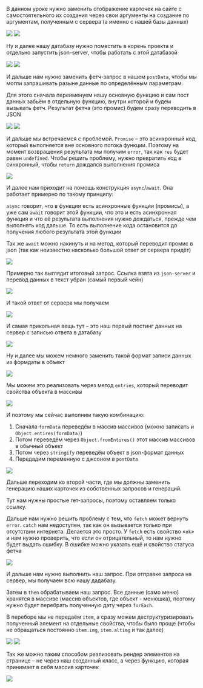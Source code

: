 
В данном уроке нужно заменить отображение карточек на сайте с самостоятельного их создания через свои аргументы на создание по аргументам, полученным с сервера (а именно с нашей базы данных)

![](_png/Pasted%20image%2020220909181359.png)
![](_png/Pasted%20image%2020220909181406.png)

Ну и далее нашу датабазу нужно поместить в корень проекта и отдельно запустить json-server, чтобы работать с этой датабазой

![](_png/Pasted%20image%2020220909181410.png)
![](_png/Pasted%20image%2020220909181425.png)

И дальше нам нужно заменить фетч-запрос в нашем `postData`, чтобы мы могли запрашивать разыне данные по определённым параметрам.

Для этого сначала переименуем нашу основную функцию и сам пост данных забьём в отдельную функцию, внутри которой и будем вызывать фетч. Результат фетча (это промис) будем сразу переводить в JSON

![](_png/Pasted%20image%2020220909181431.png)
![](_png/Pasted%20image%2020220909181435.png)

И дальше мы встречаемся с проблемой. `Promise` – это асинхронный код, который выполняется вне основного потока функции. Поэтому на момент возвращения результата мы получим `error`, так как `res` будет равен `undefined`. Чтобы решить проблему, нужно превратить код в синхронный, чтобы `return` дождался выполнения промиса

![](_png/Pasted%20image%2020220909181441.png)

И далее нам приходит на помощь конструкция `async`/`await`. Она работает примерно по такому принципу:

`async` говорит, что в функции есть асинхронные функции (промисы), а уже сам `await` говорит этой функции, что это и есть асинхронная функция и что её результата выполнения нужно дождаться, прежде чем выполнять код дальше. То есть выполнение кода остановится до получения любого результата этой функции

Так же `await` можно накинуть и на метод, который переводит промис в json (так как неизвестно насколько большой ответ от сервера придёт)

![](_png/Pasted%20image%2020220909181448.png)

Примерно так выглядит итоговый запрос. Ссылка взята из `json-server` и перевод данных в текст убран (самый первый чейн)

![](_png/Pasted%20image%2020220909181453.png)

И такой ответ от сервера мы получаем

![](_png/Pasted%20image%2020220909181457.png)

И самая прикольная вещь тут – это наш первый постинг данных на сервер с записью ответа в датабазу

![](_png/Pasted%20image%2020220909181503.png)

Ну и далее мы можем немного заменить такой формат записи данных из формдаты в объект

![](_png/Pasted%20image%2020220909181508.png)

Мы можем это реализовать через метод `entries`, который переводит свойства объекта в массивы

![](_png/Pasted%20image%2020220909181513.png)

И поэтому мы сейчас выполним такую комбинацию:
1) Сначала `formData` переведём в массив массивов (можно записать и `Object.entires(formData)`)
2) Потом переведём через `Object.fromEntires()` этот массив массивов в обычный объект
3) Потом через `stringify` переведём объект в json-формат данных
4) Передадим переменную с джсоном в `postData`

![](_png/Pasted%20image%2020220909181518.png)

Дальше переходим ко второй части, где мы должны заменить генерацию наших карточек из собственных запросов и генераций.

Тут нам нужны простые гет-запросы, поэтому оставляем только ссылку.

Дальше нам нужно решить проблему с тем, что `fetch` может вернуть `error`. `catch` нам недоступен, так как он вызывается только при отсутствии интернета. Делается это просто. У `fetch` есть свойство «`ok`» и нам нужно проверить, что если он отрицательный, то нам нужно будет выдать ошибку. В ошибке можно указать ещё и свойство статуса фетча

![](_png/Pasted%20image%2020220909181525.png)

И дальше нам нужно выполнить наш запрос. При отправке запроса на сервер, мы получаем всю нашу дадабазу.

Затем в `then` обрабатываем наш запрос. Все данные (само меню) хранятся в массиве (массив объектов, где объект - менюшка), поэтому нужно будет перебрать полученную дату через `forEach`.

В переборе мы не передаём `item`, а сразу можем деструктуризировать полученный элемент на отдельные свойства, чтобы было проще (чтобы не обращаться постоянно `item.img`, `item.altimg` и так далее)

![](_png/Pasted%20image%2020220909181532.png)
![](_png/Pasted%20image%2020220909181538.png)

Так же можно таким способом реализовать рендер элементов на странице – не через наш созданный класс, а через функцию, которая принимает в себя массив карточек

![](_png/Pasted%20image%2020220909181544.png)